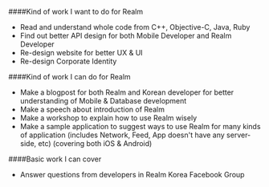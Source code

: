 ####Kind of work I want to do for Realm
* Read and understand whole code from C++, Objective-C, Java, Ruby
* Find out better API design for both Mobile Developer and Realm Developer
* Re-design website for better UX & UI
* Re-design Corporate Identity

####Kind of work I can do for Realm
* Make a blogpost for both Realm and Korean developer for better understanding of Mobile & Database development
* Make a speech about introduction of Realm
* Make a workshop to explain how to use Realm wisely
* Make a sample application to suggest ways to use Realm for many kinds of application (includes Network, Feed, App doesn't have any server-side, etc) (covering both iOS & Android)

####Basic work I can cover
* Answer questions from developers in Realm Korea Facebook Group
